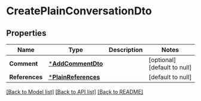 # CreatePlainConversationDto

## Properties
Name | Type | Description | Notes
------------ | ------------- | ------------- | -------------
**Comment** | [***AddCommentDto**](AddCommentDto.md) |  | [optional] [default to null]
**References** | [***PlainReferences**](PlainReferences.md) |  | [default to null]

[[Back to Model list]](../README.md#documentation-for-models) [[Back to API list]](../README.md#documentation-for-api-endpoints) [[Back to README]](../README.md)


